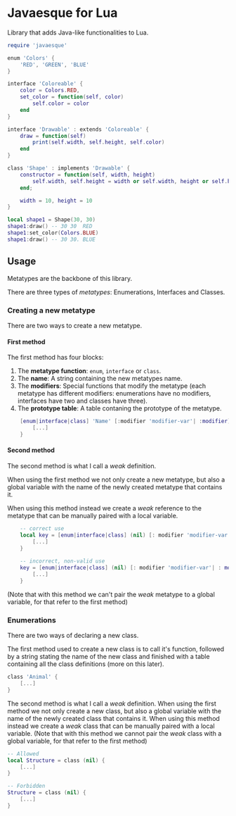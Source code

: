# Javaesque for Lua
Library that adds Java-like functionalities to Lua.

``` lua
require 'javaesque'

enum 'Colors' {
	'RED', 'GREEN', 'BLUE'
}

interface 'Coloreable' {
	color = Colors.RED,
	set_color = function(self, color)
		self.color = color
	end
}

interface 'Drawable' : extends 'Coloreable' {
	draw = function(self)
		print(self.width, self.height, self.color)
	end
}

class 'Shape' : implements 'Drawable' {
	constructor = function(self, width, height)
		self.width, self.height = width or self.width, height or self.height
	end;

	width = 10, height = 10
}

local shape1 = Shape(30, 30)
shape1:draw() -- 30	30	RED
shape1:set_color(Colors.BLUE)
shape1:draw() -- 30 30. BLUE
```

## Usage
Metatypes are the backbone of this library. 

There are three types of *metatypes*: Enumerations, Interfaces and Classes.

### Creating a new metatype
There are two ways to create a new metatype.

#### First method
The first method has four blocks:
1. The **metatype function**: `enum`, `interface` or `class`.
2. The **name**: A string containing the new metatypes name.
3. The **modifiers**: Special functions that modify the metatype (each metatype has different modifiers: enumerations have no modifiers, interfaces have two and classes have three).
4. The **prototype table**: A table contaning the prototype of the metatype.

``` lua
	[enum|interface|class] 'Name' [:modifier 'modifier-var'| :modifier] {
		[...]
	}
```

#### Second method
The second method is what I call a _weak_ definition. 

When using the first method we not only create a new metatype, but also a global variable with the name of the newly created metatype that contains it. 

When using this method instead we create a _weak_ reference to the metatype that can be manually paired with a local variable.

``` lua
	-- correct use
	local key = [enum|interface|class] (nil) [: modifier 'modifier-var'| : modifier] {
		[...]
	}
	
	-- incorrect, non-valid use
	key = [enum|interface|class] (nil) [: modifier 'modifier-var'| : modifier] {
		[...]
	}
```

(Note that with this method we can't pair the _weak_ metatype to a global variable, for that refer to the first method)


### Enumerations
There are two ways of declaring a new class.

The first method used to create a new class is to call it's function, followed by a string stating the name of the new class and finished with a table containing all the class definitions (more on this later).
``` lua
class 'Animal' {
	[...]
}
```

The second method is what I call a _weak_ definition. 
When using the first method we not only create a new class, but also a global variable with the name of the newly created class that contains it. When using this method instead we create a _weak_ class that can be manually paired with a local variable.
(Note that with this method we cannot pair the _weak_ class with a global variable, for that refer to the first method)

``` lua
-- Allowed
local Structure = class (nil) {
	[...]
}

-- Forbidden
Structure = class (nil) {
	[...]
}
```
